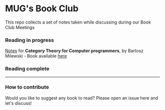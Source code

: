 # MUG's Book Club
This repo collects a set of notes taken while discussing during our Book Club Meetings

### Reading in progress

[Notes](https://github.com/m-u-g/book-club/blob/master/books/category_theory.md) for **Category Theory for Computer programmers**, by Bartosz Milewski - Book available [here](https://github.com/hmemcpy/milewski-ctfp-pdf)

### Reading complete

---

### How to contribute

Would you like to suggest any book to read? Please open an issue here and let's discuss!
